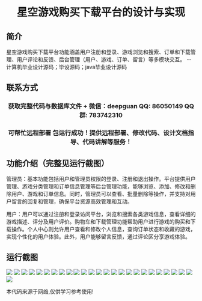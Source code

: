 <p><h1 align="center">星空游戏购买下载平台的设计与实现</h1></p>

## 简介
星空游戏购买下载平台功能涵盖用户注册和登录、游戏浏览和搜索、订单和下载管理、用户评论和反馈、后台管理（用户、游戏、订单、留言）等多模块交互。    --计算机毕业设计源码；毕设源码；java毕业设计源码


## 联系方式
<p><h3 align="center">获取完整代码与数据库文件 + 微信：deepguan QQ: 86050149 QQ群: 783742310</h3></p>
<p><h3 align="center">可帮忙远程部署 包运行成功！提供远程部署、修改代码、设计文档指导、代码讲解等服务！</h3></p>

## 功能介绍（完整见运行截图）
管理员：基本功能包括用户和管理员权限的登录、注册和退出操作。平台提供用户管理、游戏分类管理和订单信息管理等后台管理功能，能够浏览、添加、修改和删除用户、游戏和订单信息。同时，管理员可以查看、批量删除等操作，并支持对用户留言的回复和管理，确保平台资源高效管理和互动。

用户：用户可以通过注册和登录访问平台，浏览和搜索各类游戏信息，查看详细的游戏描述、评分及用户评价。购物车和下载管理功能帮助用户进行游戏的购买和下载操作。个人中心则允许用户查看和修改个人信息，查询订单状态和收藏的游戏，实现个性化的用户体验。此外，用户能够留言反馈，通过评论区分享游戏体验。


## 运行截图
![](img/001.jpg)
![](img/002.jpg)
![](img/003.jpg)
![](img/004.jpg)
![](img/005.jpg)
![](img/006.jpg)
![](img/007.jpg)
![](img/008.jpg)
![](img/009.jpg)
![](img/010.jpg)
![](img/011.jpg)
![](img/012.jpg)
![](img/013.jpg)
![](img/014.jpg)
![](img/015.jpg)
![](img/016.jpg)
![](img/017.jpg)
![](img/018.jpg)
![](img/019.jpg)
![](img/020.jpg)
![](img/021.jpg)
![](img/022.jpg)
![](img/023.jpg)
![](img/024.jpg)
![](img/025.jpg)
![](img/026.jpg)

<p>本代码来源于网络,仅供学习参考使用!</p>
